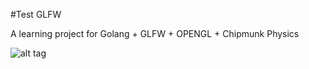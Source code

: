 #Test GLFW

A learning project for Golang + GLFW + OPENGL + Chipmunk Physics

![alt tag](https://raw.github.com/bomer/testchipmunk/master/img.png)

